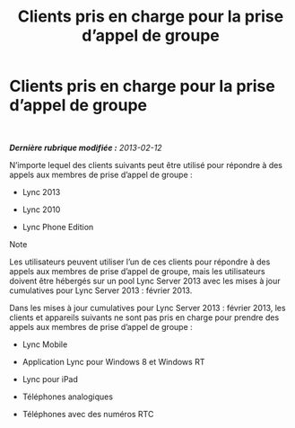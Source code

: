 ﻿---
title: Clients pris en charge pour la prise d’appel de groupe
TOCTitle: Clients pris en charge pour la prise d’appel de groupe
ms:assetid: f4d4975a-ba15-4be5-9078-7b3e0bf2d706
ms:mtpsurl: https://technet.microsoft.com/fr-fr/library/JJ945655(v=OCS.15)
ms:contentKeyID: 53095570
ms.date: 05/20/2016
mtps_version: v=OCS.15
ms.translationtype: HT
---

# Clients pris en charge pour la prise d’appel de groupe

 

_**Dernière rubrique modifiée :** 2013-02-12_

N’importe lequel des clients suivants peut être utilisé pour répondre à des appels aux membres de prise d’appel de groupe :

  - Lync 2013

  - Lync 2010

  - Lync Phone Edition

> [!NOTE]  
> Les utilisateurs peuvent utiliser l’un de ces clients pour répondre à des appels aux membres de prise d’appel de groupe, mais les utilisateurs doivent être hébergés sur un pool Lync Server 2013 avec les mises à jour cumulatives pour Lync Server 2013 : février 2013.

Dans les mises à jour cumulatives pour Lync Server 2013 : février 2013, les clients et appareils suivants ne sont pas pris en charge pour prendre des appels aux membres de prise d’appel de groupe :

  - Lync Mobile

  - Application Lync pour Windows 8 et Windows RT

  - Lync pour iPad

  - Téléphones analogiques

  - Téléphones avec des numéros RTC

